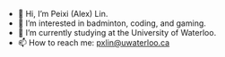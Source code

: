 - 👋 Hi, I’m Peixi (Alex) Lin.
- 👀 I’m interested in badminton, coding, and gaming.
- 🌱 I’m currently studying at the University of Waterloo.
- 📫 How to reach me: pxlin@uwaterloo.ca

<!---
pxlin-09/pxlin-09 is a ✨ special ✨ repository because its `README.md` (this file) appears on your GitHub profile.
You can click the Preview link to take a look at your changes.
--->
